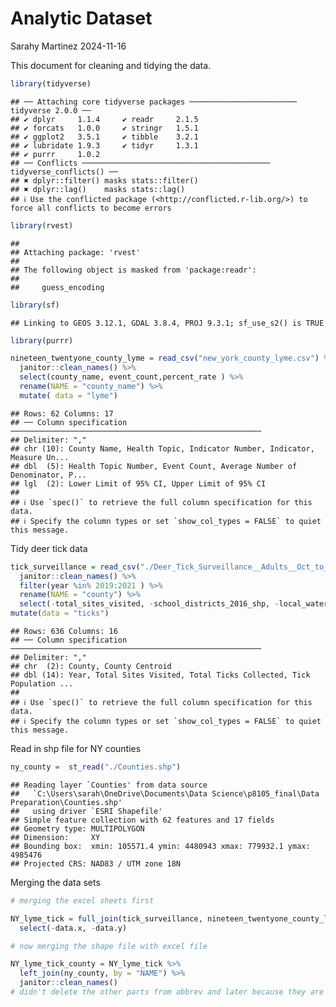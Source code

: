 Analytic Dataset
================
Sarahy Martinez
2024-11-16

This document for cleaning and tidying the data.

``` r
library(tidyverse)
```

    ## ── Attaching core tidyverse packages ──────────────────────── tidyverse 2.0.0 ──
    ## ✔ dplyr     1.1.4     ✔ readr     2.1.5
    ## ✔ forcats   1.0.0     ✔ stringr   1.5.1
    ## ✔ ggplot2   3.5.1     ✔ tibble    3.2.1
    ## ✔ lubridate 1.9.3     ✔ tidyr     1.3.1
    ## ✔ purrr     1.0.2     
    ## ── Conflicts ────────────────────────────────────────── tidyverse_conflicts() ──
    ## ✖ dplyr::filter() masks stats::filter()
    ## ✖ dplyr::lag()    masks stats::lag()
    ## ℹ Use the conflicted package (<http://conflicted.r-lib.org/>) to force all conflicts to become errors

``` r
library(rvest)
```

    ## 
    ## Attaching package: 'rvest'
    ## 
    ## The following object is masked from 'package:readr':
    ## 
    ##     guess_encoding

``` r
library(sf)
```

    ## Linking to GEOS 3.12.1, GDAL 3.8.4, PROJ 9.3.1; sf_use_s2() is TRUE

``` r
library(purrr)
```

``` r
nineteen_twentyone_county_lyme = read_csv("new_york_county_lyme.csv") %>% 
  janitor::clean_names() %>% 
  select(county_name, event_count,percent_rate ) %>% 
  rename(NAME = "county_name") %>% 
  mutate( data = "lyme")
```

    ## Rows: 62 Columns: 17
    ## ── Column specification ────────────────────────────────────────────────────────
    ## Delimiter: ","
    ## chr (10): County Name, Health Topic, Indicator Number, Indicator, Measure Un...
    ## dbl  (5): Health Topic Number, Event Count, Average Number of Denominator, P...
    ## lgl  (2): Lower Limit of 95% CI, Upper Limit of 95% CI
    ## 
    ## ℹ Use `spec()` to retrieve the full column specification for this data.
    ## ℹ Specify the column types or set `show_col_types = FALSE` to quiet this message.

Tidy deer tick data

``` r
tick_surveillance = read_csv("./Deer_Tick_Surveillance__Adults__Oct_to_Dec__excluding_Powassan_virus__Beginning_2008_20241116.csv") %>% 
  janitor::clean_names() %>% 
  filter(year %in% 2019:2021 ) %>% 
  rename(NAME = "county") %>% 
  select(-total_sites_visited, -school_districts_2016_shp, -local_waterfront_revitalization_program_lwrp_communities, -new_york_zip_codes, -counties, -nys_senate_districts, -year) %>% 
mutate(data = "ticks")
```

    ## Rows: 636 Columns: 16
    ## ── Column specification ────────────────────────────────────────────────────────
    ## Delimiter: ","
    ## chr  (2): County, County Centroid
    ## dbl (14): Year, Total Sites Visited, Total Ticks Collected, Tick Population ...
    ## 
    ## ℹ Use `spec()` to retrieve the full column specification for this data.
    ## ℹ Specify the column types or set `show_col_types = FALSE` to quiet this message.

Read in shp file for NY counties

``` r
ny_county =  st_read("./Counties.shp") 
```

    ## Reading layer `Counties' from data source 
    ##   `C:\Users\sarah\OneDrive\Documents\Data Science\p8105_final\Data Preparation\Counties.shp' 
    ##   using driver `ESRI Shapefile'
    ## Simple feature collection with 62 features and 17 fields
    ## Geometry type: MULTIPOLYGON
    ## Dimension:     XY
    ## Bounding box:  xmin: 105571.4 ymin: 4480943 xmax: 779932.1 ymax: 4985476
    ## Projected CRS: NAD83 / UTM zone 18N

Merging the data sets

``` r
# merging the excel sheets first 

NY_lyme_tick = full_join(tick_surveillance, nineteen_twentyone_county_lyme, by = "NAME") %>% 
  select(-data.x, -data.y)

# now merging the shape file with excel file 

NY_lyme_tick_county = NY_lyme_tick %>%
  left_join(ny_county, by = "NAME") %>% 
  janitor::clean_names()
# didn't delete the other parts from abbrev and later because they are part of the shapefile and if I delete I have to convert it to a dataframe making the shapefile no longer spatial. 
```
